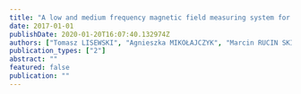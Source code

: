 ```yaml
---
title: "A low and medium frequency magnetic field measuring system for assessment of human body exposure"
date: 2017-01-01
publishDate: 2020-01-20T16:07:40.132974Z
authors: ["Tomasz LISEWSKI", "Agnieszka MIKOŁAJCZYK", "Marcin RUCIN SKI", "Stanisław ABRAMIK"]
publication_types: ["2"]
abstract: ""
featured: false
publication: ""
---
```


